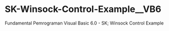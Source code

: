 # SK-Winsock-Control-Example__VB6
Fundamental Pemrograman Visual Basic 6.0 - SK; Winsock Control Example

